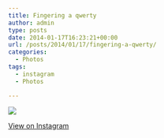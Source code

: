 ```yaml
---
title: Fingering a qwerty
author: admin
type: posts
date: 2014-01-17T16:23:21+00:00
url: /posts/2014/01/17/fingering-a-qwerty/
categories:
  - Photos
tags:
  - instagram
  - Photos

---
```

<img src="http://lobban.org/wordpress//HLIC/0227563981539499311273817b716696.jpg" class="instagram-image" />

<p class="view-instagram">
  <a href="http://instagram.com/p/jRrhpnKlo6/">View on Instagram</a>
</p>